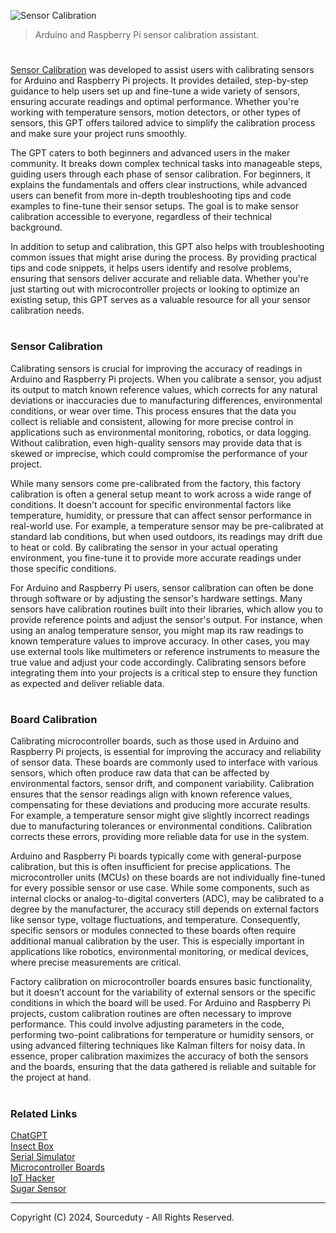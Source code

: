 ![Sensor Calibration](https://github.com/user-attachments/assets/e12ac3b9-efae-4405-a461-ad857e31dba4)

> Arduino and Raspberry Pi sensor calibration assistant. 

#

[Sensor Calibration](https://chatgpt.com/g/g-uGKloGHOe-sensor-calibration) was developed to assist users with calibrating sensors for Arduino and Raspberry Pi projects. It provides detailed, step-by-step guidance to help users set up and fine-tune a wide variety of sensors, ensuring accurate readings and optimal performance. Whether you're working with temperature sensors, motion detectors, or other types of sensors, this GPT offers tailored advice to simplify the calibration process and make sure your project runs smoothly.

The GPT caters to both beginners and advanced users in the maker community. It breaks down complex technical tasks into manageable steps, guiding users through each phase of sensor calibration. For beginners, it explains the fundamentals and offers clear instructions, while advanced users can benefit from more in-depth troubleshooting tips and code examples to fine-tune their sensor setups. The goal is to make sensor calibration accessible to everyone, regardless of their technical background.

In addition to setup and calibration, this GPT also helps with troubleshooting common issues that might arise during the process. By providing practical tips and code snippets, it helps users identify and resolve problems, ensuring that sensors deliver accurate and reliable data. Whether you're just starting out with microcontroller projects or looking to optimize an existing setup, this GPT serves as a valuable resource for all your sensor calibration needs.

#
### Sensor Calibration

Calibrating sensors is crucial for improving the accuracy of readings in Arduino and Raspberry Pi projects. When you calibrate a sensor, you adjust its output to match known reference values, which corrects for any natural deviations or inaccuracies due to manufacturing differences, environmental conditions, or wear over time. This process ensures that the data you collect is reliable and consistent, allowing for more precise control in applications such as environmental monitoring, robotics, or data logging. Without calibration, even high-quality sensors may provide data that is skewed or imprecise, which could compromise the performance of your project.

While many sensors come pre-calibrated from the factory, this factory calibration is often a general setup meant to work across a wide range of conditions. It doesn't account for specific environmental factors like temperature, humidity, or pressure that can affect sensor performance in real-world use. For example, a temperature sensor may be pre-calibrated at standard lab conditions, but when used outdoors, its readings may drift due to heat or cold. By calibrating the sensor in your actual operating environment, you fine-tune it to provide more accurate readings under those specific conditions.

For Arduino and Raspberry Pi users, sensor calibration can often be done through software or by adjusting the sensor's hardware settings. Many sensors have calibration routines built into their libraries, which allow you to provide reference points and adjust the sensor's output. For instance, when using an analog temperature sensor, you might map its raw readings to known temperature values to improve accuracy. In other cases, you may use external tools like multimeters or reference instruments to measure the true value and adjust your code accordingly. Calibrating sensors before integrating them into your projects is a critical step to ensure they function as expected and deliver reliable data.

#
### Board Calibration

Calibrating microcontroller boards, such as those used in Arduino and Raspberry Pi projects, is essential for improving the accuracy and reliability of sensor data. These boards are commonly used to interface with various sensors, which often produce raw data that can be affected by environmental factors, sensor drift, and component variability. Calibration ensures that the sensor readings align with known reference values, compensating for these deviations and producing more accurate results. For example, a temperature sensor might give slightly incorrect readings due to manufacturing tolerances or environmental conditions. Calibration corrects these errors, providing more reliable data for use in the system.

Arduino and Raspberry Pi boards typically come with general-purpose calibration, but this is often insufficient for precise applications. The microcontroller units (MCUs) on these boards are not individually fine-tuned for every possible sensor or use case. While some components, such as internal clocks or analog-to-digital converters (ADC), may be calibrated to a degree by the manufacturer, the accuracy still depends on external factors like sensor type, voltage fluctuations, and temperature. Consequently, specific sensors or modules connected to these boards often require additional manual calibration by the user. This is especially important in applications like robotics, environmental monitoring, or medical devices, where precise measurements are critical.

Factory calibration on microcontroller boards ensures basic functionality, but it doesn’t account for the variability of external sensors or the specific conditions in which the board will be used. For Arduino and Raspberry Pi projects, custom calibration routines are often necessary to improve performance. This could involve adjusting parameters in the code, performing two-point calibrations for temperature or humidity sensors, or using advanced filtering techniques like Kalman filters for noisy data. In essence, proper calibration maximizes the accuracy of both the sensors and the boards, ensuring that the data gathered is reliable and suitable for the project at hand.

#
### Related Links

[ChatGPT](https://github.com/sourceduty/ChatGPT)
<br>
[Insect Box](https://github.com/sourceduty/Insect_Box)
<br>
[Serial Simulator](https://github.com/sourceduty/Serial_Simulator)
<br>
[Microcontroller Boards](https://github.com/sourceduty/Microcontroller_Boards)
<br>
[IoT Hacker](https://github.com/sourceduty/IoT_Hacker)
<br>
[Sugar Sensor](https://github.com/sourceduty/Sugar_Sensor)

***
Copyright (C) 2024, Sourceduty - All Rights Reserved.
